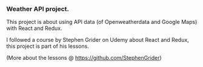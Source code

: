 ### Weather API project.

This project is about using API data (of Openweatherdata and Google Maps) with React and Redux.

I followed a course by Stephen Grider on Udemy about React and Redux, this project is part of his lessons.

(More about the lessons @ https://github.com/StephenGrider)
